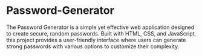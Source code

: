 # Password-Generator
The Password Generator is a simple yet effective web application designed to create secure, random passwords. Built with HTML, CSS, and JavaScript, this project provides a user-friendly interface where users can generate strong passwords with various options to customize their complexity.
